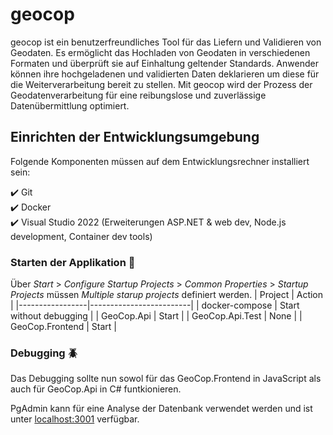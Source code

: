 # geocop

geocop ist ein benutzerfreundliches Tool für das Liefern und Validieren von Geodaten. Es ermöglicht das Hochladen von Geodaten in verschiedenen Formaten und überprüft sie auf Einhaltung geltender Standards. Anwender können ihre hochgeladenen und validierten Daten deklarieren um diese für die Weiterverarbeitung bereit zu stellen. Mit geocop wird der Prozess der Geodatenverarbeitung für eine reibungslose und zuverlässige Datenübermittlung optimiert.

## Einrichten der Entwicklungsumgebung

Folgende Komponenten müssen auf dem Entwicklungsrechner installiert sein:

✔️ Git  
✔️ Docker  
✔️ Visual Studio 2022 (Erweiterungen ASP.NET & web dev, Node.js development, Container dev tools)  

### Starten der Applikation 🚀

Über *Start* > *Configure Startup Projects* > *Common Properties* > *Startup Projects* müssen *Multiple starup projects* definiert werden.
| Project         | Action                  |
|-----------------|-------------------------|
| docker-compose  | Start without debugging |
| GeoCop.Api      | Start                   |
| GeoCop.Api.Test | None                    |
| GeoCop.Frontend | Start                   |

### Debugging 🪲
Das Debugging  sollte nun sowol für das GeoCop.Frontend in JavaScript als auch für GeoCop.Api in C# funtkionieren.

PgAdmin kann für eine Analyse der Datenbank verwendet werden und ist unter [localhost:3001](http://localhost:3001/) verfügbar.

